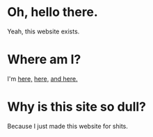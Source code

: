 # Oh, hello there.

Yeah, this website exists.

# Where am I?

I'm [here,](https://nikostormkilla.newgrounds.com/) [here,](https://www.youtube.com/channel/UCKsQVAlqTmn84CFXJTmi9wg) [and here.](https://twitter.com/nikostormkilla)

# Why is this site so dull?

Because I just made this website for shits.
